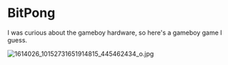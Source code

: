 # BitPong

I was curious about the gameboy hardware, so here's a gameboy game I guess.

![1614026_10152731651914815_445462434_o.jpg]({{site.baseurl}}/1614026_10152731651914815_445462434_o.jpg)

